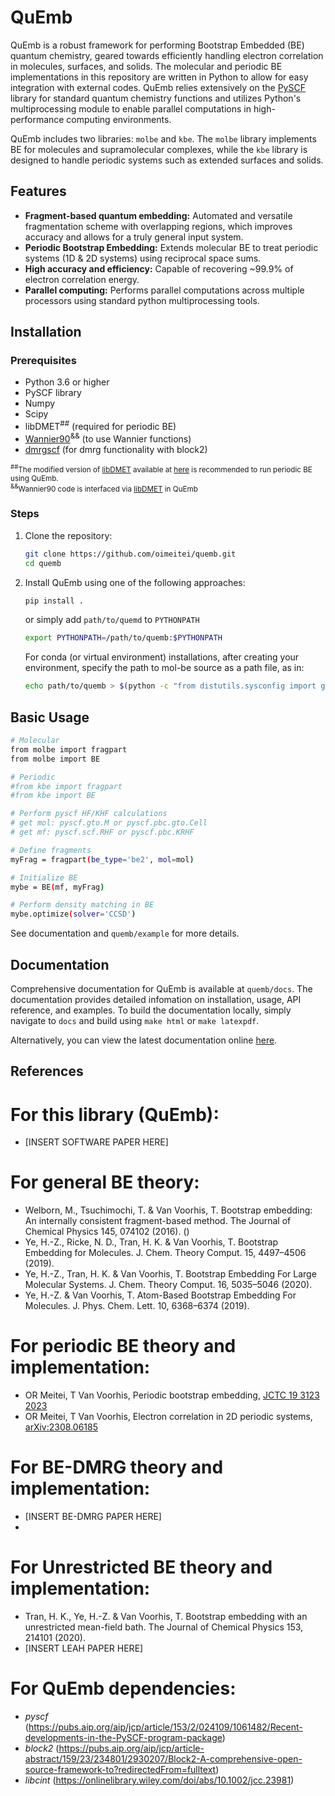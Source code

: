 # QuEmb

QuEmb is a robust framework for performing Bootstrap Embedded (BE) quantum chemistry, geared towards
efficiently handling electron correlation in molecules, surfaces, and solids. The molecular and periodic BE implementations in this repository are written in Python to allow for easy integration with external codes. QuEmb relies extensively on the [PySCF](https://github.com/pyscf/pyscf) library for standard quantum chemistry functions and utilizes Python's
multiprocessing module to enable parallel computations in high-performance computing environments.

QuEmb includes two libraries: `molbe` and `kbe`.
The `molbe` library implements BE for molecules and supramolecular complexes,
while the `kbe` library is designed to handle periodic systems such as extended surfaces and solids.


## Features

- **Fragment-based quantum embedding:** Automated and versatile fragmentation scheme with overlapping regions, which improves accuracy and allows for a truly general input system.
- **Periodic Bootstrap Embedding:** Extends molecular BE to treat periodic systems (1D & 2D systems)
using reciprocal space sums. 
- **High accuracy and efficiency:** Capable of recovering ~99.9% of electron correlation energy.
- **Parallel computing:** Performs parallel computations across multiple processors using standard python multiprocessing tools.

## Installation

### Prerequisites

- Python 3.6 or higher
- PySCF library
- Numpy
- Scipy
- libDMET<sup>##</sup> (required for periodic BE)
- [Wannier90](https://github.com/wannier-developers/wannier90)<sup>&&</sup> (to use Wannier functions)
- [dmrgscf]( https://github.com/pyscf/dmrgscf) (for dmrg functionality with block2)

<sub><sup>##</sup>The modified version of [libDMET](https://github.com/gkclab/libdmet_preview) available
at [here](https://github.com/oimeitei/libdmet_preview) is
recommended to run periodic BE using QuEmb.  
<sup>&&</sup>Wannier90 code is interfaced via [libDMET](https://github.com/gkclab/libdmet_preview) in QuEmb</sub>

### Steps

1. Clone the repository:
   ```bash
   git clone https://github.com/oimeitei/quemb.git
   cd quemb
   
2. Install QuEmb using one of the following approaches:
    ```bash
    pip install .  
    ```
    or simply add `path/to/quemd` to `PYTHONPATH`
    ```bash
    export PYTHONPATH=/path/to/quemb:$PYTHONPATH
    ```
    
    For conda (or virtual environment) installations, after creating your environment, specify the path to mol-be source as a path file, as in:
    ```bash
    echo path/to/quemb > $(python -c "from distutils.sysconfig import get_python_lib; print(get_python_lib())")/quemb.pth
    ```


## Basic Usage

```bash
# Molecular
from molbe import fragpart
from molbe import BE

# Periodic
#from kbe import fragpart
#from kbe import BE

# Perform pyscf HF/KHF calculations
# get mol: pyscf.gto.M or pyscf.pbc.gto.Cell
# get mf: pyscf.scf.RHF or pyscf.pbc.KRHF

# Define fragments
myFrag = fragpart(be_type='be2', mol=mol)

# Initialize BE
mybe = BE(mf, myFrag)

# Perform density matching in BE
mybe.optimize(solver='CCSD')
```
See documentation and `quemb/example` for more details.

## Documentation

Comprehensive documentation for QuEmb is available at `quemb/docs`. The documentation provides detailed infomation on installation, usage, API reference, and examples. To build the documentation locally, simply navigate to `docs` and build using `make html` or `make latexpdf`.

Alternatively, you can view the latest documentation online [here](https://quemb.readthedocs.io/).

## References

# For this library (QuEmb):
- [INSERT SOFTWARE PAPER HERE]

# For general BE theory:
- Welborn, M., Tsuchimochi, T. & Van Voorhis, T. Bootstrap embedding: An internally consistent fragment-based method. The Journal of Chemical Physics 145, 074102 (2016). ()
- Ye, H.-Z., Ricke, N. D., Tran, H. K. & Van Voorhis, T. Bootstrap Embedding for Molecules. J. Chem. Theory Comput. 15, 4497–4506 (2019).
- Ye, H.-Z., Tran, H. K. & Van Voorhis, T. Bootstrap Embedding For Large Molecular Systems. J. Chem. Theory Comput. 16, 5035–5046 (2020).
- Ye, H.-Z. & Van Voorhis, T. Atom-Based Bootstrap Embedding For Molecules. J. Phys. Chem. Lett. 10, 6368–6374 (2019).

# For periodic BE theory and implementation: 
- OR Meitei, T Van Voorhis, Periodic bootstrap embedding, [JCTC 19 3123 2023](https://doi.org/10.1021/acs.jctc.3c00069)  
- OR Meitei, T Van Voorhis, Electron correlation in 2D periodic systems, [arXiv:2308.06185](https://arxiv.org/abs/2308.06185)  

# For BE-DMRG theory and implementation:
- [INSERT BE-DMRG PAPER HERE]
- 
# For Unrestricted BE theory and implementation:
- Tran, H. K., Ye, H.-Z. & Van Voorhis, T. Bootstrap embedding with an unrestricted mean-field bath. The Journal of Chemical Physics 153, 214101 (2020).
- [INSERT LEAH PAPER HERE]

# For QuEmb dependencies:
- *pyscf* (https://pubs.aip.org/aip/jcp/article/153/2/024109/1061482/Recent-developments-in-the-PySCF-program-package)
- *block2* (https://pubs.aip.org/aip/jcp/article-abstract/159/23/234801/2930207/Block2-A-comprehensive-open-source-framework-to?redirectedFrom=fulltext)
- *libcint* (https://onlinelibrary.wiley.com/doi/abs/10.1002/jcc.23981)

